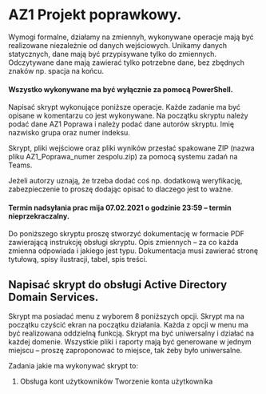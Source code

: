 # AZ1 Projekt poprawkowy.
Wymogi formalne, działamy na zmiennyh, wykonywane operacje mają być realizowane niezależnie od danych wejściowych. Unikamy danych statycznych, dane mają być przypisywane tylko do zmiennych. Odczytywane dane mają zawierać tylko potrzebne dane, bez zbędnych znaków np. spacja na końcu.

#### Wszystko wykonywane ma być wyłącznie za pomocą PowerShell.

Napisać skrypt wykonujące poniższe operacje. Każde zadanie ma być opisane w komentarzu co jest wykonywane. Na początku skryptu należy podać dane AZ1 Poprawa i należy podać dane autorów skryptu. Imię nazwisko grupa oraz numer indeksu.

Skrypt, pliki wejściowe oraz pliki wyników przesłać spakowane ZIP (nazwa pliku AZ1_Poprawa_numer zespolu.zip) za pomocą systemu zadań na Teams.

Jeżeli autorzy uznają, że trzeba dodać coś np. dodatkową weryfikację, zabezpieczenie to proszę dodając opisać to dlaczego jest to ważne.

#### Termin nadsyłania prac mija 07.02.2021 o godzinie 23:59 – termin nieprzekraczalny.

Do poniższego skryptu proszę stworzyć dokumentację w formacie PDF zawierającą instrukcję obsługi skryptu. Opis zmiennych – za co każda zmienna odpowiada i jakiego jest typu. Dokumentacja musi zawierać stronę tytułową, spisy ilustracji, tabel, spis treści.

## Napisać skrypt do obsługi Active Directory Domain Services.
Skrypt ma posiadać menu z wyborem 8 poniższych opcji. Skrypt ma na początku czyścić ekran na początku działania. Każda z opcji w menu ma być realizowana oddzielną funkcją. Skrypt ma być uniwersalny i działać na każdej domenie. Wszystkie pliki i raporty mają być generowane w jednym miejscu – proszę zaproponować to miejsce, tak żeby było uniwersalne.

Zadania jakie ma wykonywać skrypt to:

1) Obsługa kont użytkowników
Tworzenie konta użytkownika